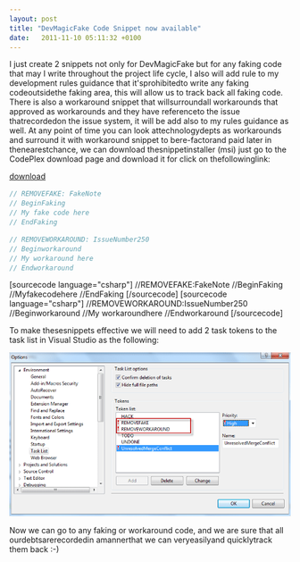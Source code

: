 ```yaml
---
layout: post
title: "DevMagicFake Code Snippet now available"
date:   2011-11-10 05:11:32 +0100
---
```


I just create 2 snippets not only for DevMagicFake but for any faking code that may I write throughout the project life cycle, I also will add rule to my development rules guidance that it\'sprohibitedto write any
faking codeoutsidethe faking area, this will allow us to track back
all faking code. There is also a workaround snippet that
willsurroundall workarounds that approved as workarounds and they have
referenceto the issue thatrecordedon the issue system, it will be add
also to my rules guidance as well. At any point of time you can look
attechnologydepts as workarounds and surround it with workaround
snippet to bere-factorand paid later in thenearestchance, we can
download thesnippetinstaller (msi) just go to the CodePlex download
page and download it for click on
thefollowinglink:

[download](https://github.com/DevOpsFounder/Dev-Magic-Fake/blob/master/misc/DevMagicFakeSnippet.msi "Download snippets")

```csharp
// REMOVEFAKE: FakeNote
// BeginFaking
// My fake code here
// EndFaking
```

```csharp
// REMOVEWORKAROUND: IssueNumber250
// Beginworkaround
// My workaround here
// Endworkaround
```


\[sourcecode language=\"csharp\"\] //REMOVEFAKE:FakeNote
//BeginFaking //Myfakecodehere //EndFaking \[/sourcecode\]
\[sourcecode language=\"csharp\"\] //REMOVEWORKAROUND:IssueNumber250
//Beginworkaround //My workaroundhere //Endworkaround
\[/sourcecode\] 

To make thesesnippets effective we will need to add 2 task tokens to the task list in Visual Studio as the following:

[![](/assets/img/2011/11/TaskListTokens.png)](/assets/img/2011/11/TaskListTokens.png)

Now we can go to any faking or workaround code, and we are sure that
all ourdebtsarerecordedin amannerthat we can veryeasilyand
quicklytrack them back :-)

